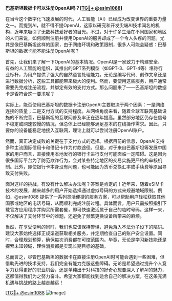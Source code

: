 **巴基斯坦数据卡可以注册OpenAI吗？[[TG💪+ @esim1088](https://t.me/s/esim1088)]**

在当今这个数字化飞速发展的时代，人工智能（AI）已经成为改变世界的重要力量之一。而提到AI，就不得不提OpenAI，这家以研究和开发尖端AI技术闻名的机构，近年来吸引了无数科技爱好者的目光。不过，对于许多生活在不同国家和地区的人们来说，如何顺利注册并使用OpenAI的服务却成了一个令人头疼的问题。尤其是像巴基斯坦这样的国家，由于网络环境和政策限制，很多人可能会疑惑：巴基斯坦的数据卡能不能注册OpenAI呢？

首先，让我们来了解一下OpenAI的基本情况。OpenAI是一家致力于构建安全、有益的人工智能的组织，其推出的GPT系列模型（如GPT-3、GPT-4等）堪称行业标杆，为用户提供了强大的自然语言处理能力。无论是编写代码、创作文章还是进行数据分析，这些工具都能带来极大的便利。然而，要使用这些服务，用户通常需要先完成注册流程，并绑定有效的支付方式。那么问题来了——巴基斯坦的数据卡是否符合这一要求呢？

实际上，能否使用巴基斯坦的数据卡注册OpenAI主要取决于两个因素：一是网络连接的质量；二是支付方式的支持程度。从网络角度来看，随着全球互联网基础设施的不断完善，巴基斯坦的互联网普及率正在逐年提高。虽然部分地区仍存在信号不稳定或网速较慢的情况，但总体上已经能够满足基本的在线操作需求。因此，只要你的设备能稳定地接入互联网，理论上就可以尝试注册OpenAI账户。

然而，真正决定成败的关键在于支付方式的选择。根据目前的信息，OpenAI支持多种主流国际信用卡和借记卡作为付款途径。但是，对于来自巴基斯坦等发展中国家的用户而言，直接使用本地发行的银行卡进行支付可能面临一定障碍。这是因为很多国际平台为了防范欺诈行为，会对某些特定地区的交易实施更严格的审核机制。此外，即使银行卡本身没有问题，也可能因为货币兑换汇率或手续费等原因导致支付失败。

面对这样的挑战，有没有什么解决办法呢？答案是肯定的！近年来，随着eSIM卡技术的发展，越来越多的用户开始选择通过虚拟号码的方式来规避地域限制。例如，@esim1088 提供了一系列灵活便捷的服务方案，可以帮助用户轻松获取其他国家或地区的电话号码，从而顺利完成注册过程。具体而言，用户只需按照指引下载官方应用程序并购买所需套餐，即可快速激活属于自己的临时号码。这样一来，不仅解决了支付环节中的难题，还避免了频繁更换设备所带来的麻烦。

当然，在享受便利的同时，我们也应该保持警惕，避免落入不法分子设下的陷阱。建议大家始终选择正规渠道获取相关服务，并定期检查自己的账户安全设置。同时，合理规划预算，确保每次消费都在可控范围内。毕竟，无论是学习新技能还是探索未知领域，理性消费都是实现长期目标的基础。

总而言之，尽管巴基斯坦的数据卡在直接注册OpenAI时可能会遇到一些困难，但借助先进的技术支持，我们完全有能力克服这些障碍。无论是希望通过提升个人竞争力获得更好的职业机会，还是单纯出于对科技的好奇心想要深入了解AI的魅力，这都值得我们为之努力奋斗。希望大家都能找到适合自己的解决方案，在这条充满机遇与挑战的路上越走越远！

[[TG💪+ @esim1088](https://t.me/s/esim1088) ![Image](https://i.postimg.cc/4NQfJmqS/Snipaste-2025-05-13-00-14-12.png)]